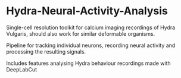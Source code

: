 # Hydra-Neural-Activity-Analysis
Single-cell resolution toolkit for calcium imaging recordings of Hydra Vulgaris, should also work for similar deformable organisms.

Pipeline for tracking individual neurons, recording neural activity and processing the resulting signals.

Includes features analysing Hydra behaviour recordings made with DeepLabCut
